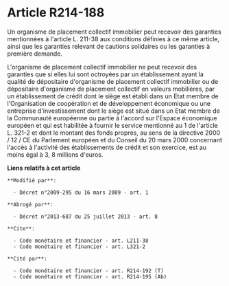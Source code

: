 # Article R214-188

Un organisme de placement collectif immobilier peut recevoir des garanties mentionnées à l'article L. 211-38 aux conditions
définies à ce même article, ainsi que les garanties relevant de cautions solidaires ou les garanties à première demande.

L'organisme de placement collectif immobilier ne peut recevoir des garanties que si elles lui sont octroyées par un
établissement ayant la qualité de dépositaire d'organisme de placement collectif immobilier ou de dépositaire d'organisme de
placement collectif en valeurs mobilières, par un établissement de crédit dont le siège est établi dans un Etat membre de
l'Organisation de coopération et de développement économique ou une entreprise d'investissement dont le siège est situé dans
un Etat membre de la Communauté européenne ou partie à l'accord sur l'Espace économique européen et qui est habilitée à
fournir le service mentionné au 1 de l'article L. 321-2 et dont le montant des fonds propres, au sens de la directive 2000 /
12 / CE du Parlement européen et du Conseil du 20 mars 2000 concernant l'accès à l'activité des établissements de crédit et
son exercice, est au moins égal à 3, 8 millions d'euros.

**Liens relatifs à cet article**

	**Modifié par**:

	  - Décret n°2009-295 du 16 mars 2009 - art. 1

	**Abrogé par**:

	  - Décret n°2013-687 du 25 juillet 2013 - art. 8

	**Cite**:

	  - Code monétaire et financier - art. L211-38
	  - Code monétaire et financier - art. L321-2

	**Cité par**:

	  - Code monétaire et financier - art. R214-192 (T)
	  - Code monétaire et financier - art. R214-195 (Ab)
